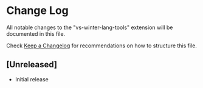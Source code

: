# Change Log

All notable changes to the "vs-winter-lang-tools" extension will be documented in this file.

Check [Keep a Changelog](http://keepachangelog.com/) for recommendations on how to structure this file.

## [Unreleased]

- Initial release